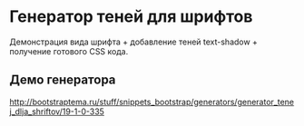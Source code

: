 # Генератор теней для шрифтов
Демонстрация вида шрифта + добавление теней text-shadow + получение готового CSS кода.
## Демо генератора
http://bootstraptema.ru/stuff/snippets_bootstrap/generators/generator_tenej_dlja_shriftov/19-1-0-335
